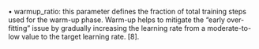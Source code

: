 • warmup_ratio: this parameter defines the fraction of total training steps used
for the warm-up phase. Warm-up helps to mitigate the “early over-fitting” issue by
gradually increasing the learning rate from a moderate-to-low value to the target
learning rate. [8].